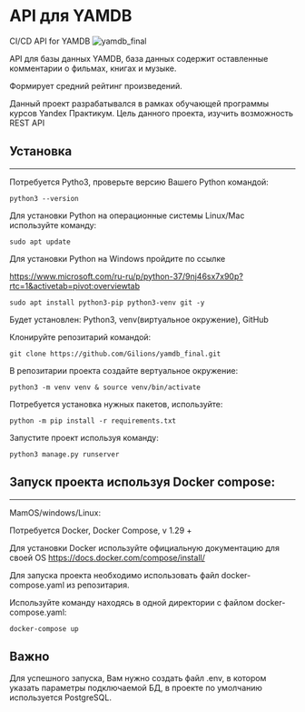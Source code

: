 # API для YAMDB

CI/CD API for YAMDB
![yamdb_final](https://github.com/Gilions/yamdb_final/actions/workflows/yamdb_workflow.yaml/badge.svg)


API для базы данных YAMDB, база данных содержит оставленные комментарии о фильмах, книгах и музыке. 

Формирует средний рейтинг произведений.

Данный проект разрабатывался в рамках обучающей программы курсов Yandex Практикум.
Цель данного проекта, изучить возможность REST API

##  Установка
______


Потребуется Pytho3, проверьте версию Вашего Python командой:

`python3 --version`

Для установки Python на операционные системы Linux/Mac используйте команду:

`sudo apt update`

Для установки Python на Windows пройдите по ссылке

https://www.microsoft.com/ru-ru/p/python-37/9nj46sx7x90p?rtc=1&activetab=pivot:overviewtab

`sudo apt install python3-pip python3-venv git -y`

Будет установлен: Python3, venv(виртуальное окружение), GitHub


Клонируйте репозитарий командой:

`git clone https://github.com/Gilions/yamdb_final.git`

В репозитарии проекта создайте вертуальное окружение:

`python3 -m venv venv & source venv/bin/activate`

Потребуется установка нужных пакетов, используйте:

`python -m pip install -r requirements.txt` 

Запустите проект используя команду:

`python3 manage.py runserver`

## Запуск проекта используя Docker compose:
____
MamOS/windows/Linux:

Потребуется Docker, Docker Compose, v 1.29 +

Для установки Docker используйте официальную документацию для своей OS
https://docs.docker.com/compose/install/

Для запуска проекта необходимо использовать файл docker-compose.yaml из
репозитария.

Используйте команду находясь в одной директории с файлом docker-compose.yaml:

`docker-compose up`

## Важно

Для успешного запуска, Вам нужно создать файл .env, в котором указать параметры подключаемой БД, в проекте по умолчанию используется PostgreSQL.
